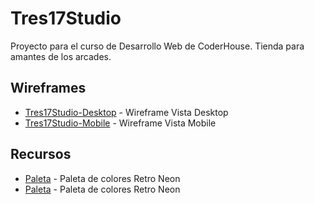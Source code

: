 # Tres17Studio
Proyecto para el curso de Desarrollo Web de CoderHouse.
Tienda para amantes de los arcades.

## Wireframes
* [Tres17Studio-Desktop](https://www.figma.com/file/LgEQjZnMJPriZ9ygOu6i40/Tres17Studio?node-id=0%3A1) - Wireframe Vista Desktop
* [Tres17Studio-Mobile](https://www.figma.com/file/OGFI2wT1WzxVW1xbctmjkn/Tres17Studio-Mobile) - Wireframe Vista Mobile

## Recursos
* [Paleta](https://www.color-hex.com/color-palette/74007) - Paleta de colores Retro Neon
* [Paleta](https://www.color-hex.com/color-palette/74007) - Paleta de colores Retro Neon



